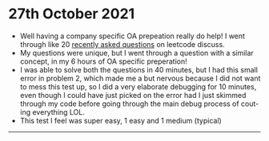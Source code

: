 # 27th October 2021

- Well having a company specific OA prepeation really do help! I went through like 20 [recently asked questions](https://www.notion.so/rishabh-malhotra/0fe30f268bb8424c8704211715a46236?v=6062fbcc091a4c728d4cc01cc65fd426) on leetcode discuss.
- My questions were unique, but I went through a question with a similar concept, in my 6 hours of OA specific preperation!
- I was able to solve both the questions in 40 minutes, but I had this small error in problem 2, which made me a but nervous because I did not want to mess this test up, so I did a very elaborate debugging for 10 minutes, even though I could have just picked on the error had I just skimmed through my code before going through the main debug process of cout-ing everything LOL.
- This test I feel was super easy, 1 easy and 1 medium (typical)

---
